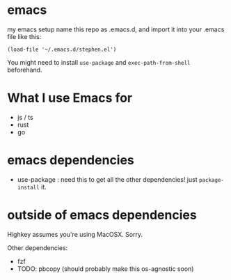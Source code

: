 # emacs
my emacs setup
name this repo as .emacs.d, and import it into your .emacs file like this:


```elisp
(load-file '~/.emacs.d/stephen.el')
```

You might need to install `use-package` and `exec-path-from-shell` beforehand.

# What I use Emacs for
* js / ts
* rust
* go

# emacs dependencies
* use-package : need this to get all the other dependencies!  just `package-install` it.

# outside of emacs dependencies
Highkey assumes you're using MacOSX. Sorry.

Other dependencies:
* fzf
* TODO: pbcopy (should probably make this os-agnostic soon)

